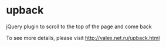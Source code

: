 upback
======

jQuery plugin to scroll to the top of the page and come back

To see more details, please visit
http://valex.net.ru/upback.html